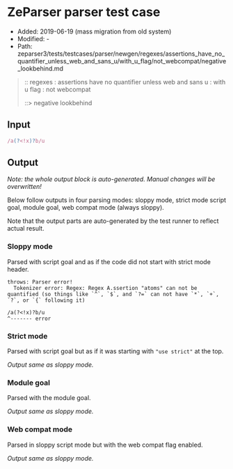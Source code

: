 # ZeParser parser test case

- Added: 2019-06-19 (mass migration from old system)
- Modified: -
- Path: zeparser3/tests/testcases/parser/newgen/regexes/assertions_have_no_quantifier_unless_web_and_sans_u/with_u_flag/not_webcompat/negative_lookbehind.md

> :: regexes : assertions have no quantifier unless web and sans u : with u flag : not webcompat
>
> ::> negative lookbehind


## Input


`````js
/a(?<!x)?b/u
`````

## Output

_Note: the whole output block is auto-generated. Manual changes will be overwritten!_

Below follow outputs in four parsing modes: sloppy mode, strict mode script goal, module goal, web compat mode (always sloppy).

Note that the output parts are auto-generated by the test runner to reflect actual result.

### Sloppy mode

Parsed with script goal and as if the code did not start with strict mode header.

`````
throws: Parser error!
  Tokenizer error: Regex: Regex A.ssertion "atoms" can not be quantified (so things like `^`, `$`, and `?=` can not have `*`, `+`, `?`, or `{` following it)

/a(?<!x)?b/u
^------- error
`````

### Strict mode

Parsed with script goal but as if it was starting with `"use strict"` at the top.

_Output same as sloppy mode._

### Module goal

Parsed with the module goal.

_Output same as sloppy mode._

### Web compat mode

Parsed in sloppy script mode but with the web compat flag enabled.

_Output same as sloppy mode._
